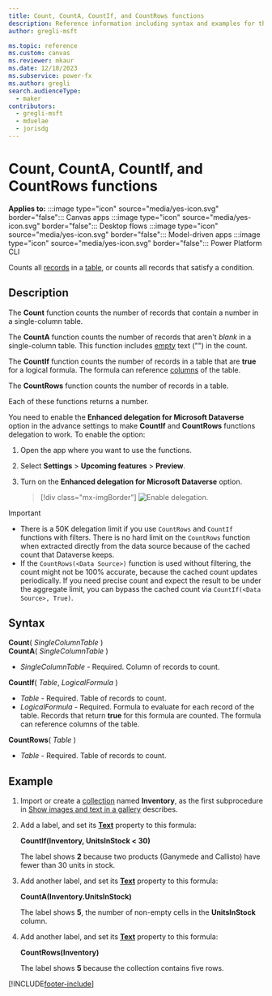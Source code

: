 ```yaml
---
title: Count, CountA, CountIf, and CountRows functions
description: Reference information including syntax and examples for the Count, CountA, CountIf, and CountRows functions.
author: gregli-msft

ms.topic: reference
ms.custom: canvas
ms.reviewer: mkaur
ms.date: 12/18/2023
ms.subservice: power-fx
ms.author: gregli
search.audienceType:
  - maker
contributors:
  - gregli-msft
  - mduelae
  - jorisdg
---
```


# Count, CountA, CountIf, and CountRows functions

**Applies to:** :::image type="icon" source="media/yes-icon.svg" border="false"::: Canvas apps :::image type="icon" source="media/yes-icon.svg" border="false"::: Desktop flows :::image type="icon" source="media/yes-icon.svg" border="false"::: Model-driven apps :::image type="icon" source="media/yes-icon.svg" border="false"::: Power Platform CLI

Counts all [records](/power-apps/maker/canvas-apps/working-with-tables#records) in a [table](/power-apps/maker/canvas-apps/working-with-tables), or counts all records that satisfy a condition.

## Description

The **Count** function counts the number of records that contain a number in a single-column table.

The **CountA** function counts the number of records that aren't _blank_ in a single-column table. This function includes [empty](function-isblank-isempty.md) text ("") in the count.

The **CountIf** function counts the number of records in a table that are **true** for a logical formula. The formula can reference [columns](/power-apps/maker/canvas-apps/working-with-tables#columns) of the table.

The **CountRows** function counts the number of records in a table.

Each of these functions returns a number.

You need to enable the **Enhanced delegation for Microsoft Dataverse** option in the advance settings to make **CountIf** and **CountRows** functions delegation to work. To enable the option:

1. Open the app where you want to use the functions.
1. Select **Settings** > **Upcoming features** > **Preview**.
1. Turn on the **Enhanced delegation for Microsoft Dataverse** option.

    > [!div class="mx-imgBorder"] 
    > ![Enable delegation.](media/enable-delegation-functions.png)

<!--[!INCLUDE [delegation-no](../../includes/delegation-no.md)]-->

> [!IMPORTANT]
>
> - There is a 50K delegation limit if you use `CountRows` and `CountIf` functions with filters. There is no hard limit on the `CountRows` function when extracted directly from the data source because of the cached count that Dataverse keeps.
> - If the `CountRows(<Data Source>)` function is used without filtering, the count might not be 100% accurate, because the cached count updates periodically. If you need precise count and expect the result to be under the aggregate limit, you can bypass the cached count via `CountIf(<Data Source>, True)`.

## Syntax

**Count**( _SingleColumnTable_ )<br>
**CountA**( _SingleColumnTable_ )

- _SingleColumnTable_ - Required. Column of records to count.

**CountIf**( _Table_, _LogicalFormula_ )

- _Table_ - Required. Table of records to count.
- _LogicalFormula_ - Required. Formula to evaluate for each record of the table. Records that return **true** for this formula are counted. The formula can reference columns of the table.

**CountRows**( _Table_ )

- _Table_ - Required. Table of records to count.

## Example

1. Import or create a [collection](/power-apps/maker/canvas-apps/working-with-data-sources#collections) named **Inventory**, as the first subprocedure in [Show images and text in a gallery](/power-apps/maker/canvas-apps/show-images-text-gallery-sort-filter) describes.
2. Add a label, and set its **[Text](/power-apps/maker/canvas-apps/controls/properties-core)** property to this formula:

   **CountIf(Inventory, UnitsInStock < 30)**

   The label shows **2** because two products (Ganymede and Callisto) have fewer than 30 units in stock.

3. Add another label, and set its **[Text](/power-apps/maker/canvas-apps/controls/properties-core)** property to this formula:

   **CountA(Inventory.UnitsInStock)**

   The label shows **5**, the number of non-empty cells in the **UnitsInStock** column.

4. Add another label, and set its **[Text](/power-apps/maker/canvas-apps/controls/properties-core)** property to this formula:

   **CountRows(Inventory)**

   The label shows **5** because the collection contains five rows.

[!INCLUDE[footer-include](../../includes/footer-banner.md)]
